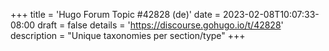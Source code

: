 +++
title = 'Hugo Forum Topic #42828 (de)'
date = 2023-02-08T10:07:33-08:00
draft = false
details = 'https://discourse.gohugo.io/t/42828'
description = "Unique taxonomies per section/type"
+++
